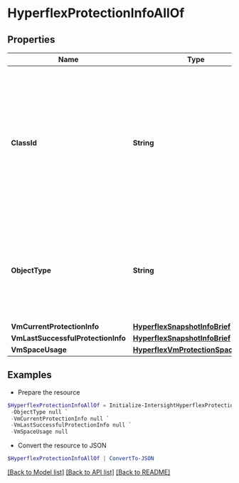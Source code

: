 # HyperflexProtectionInfoAllOf
## Properties

Name | Type | Description | Notes
------------ | ------------- | ------------- | -------------
**ClassId** | **String** | The fully-qualified name of the instantiated, concrete type. This property is used as a discriminator to identify the type of the payload when marshaling and unmarshaling data. | [default to "hyperflex.ProtectionInfo"]
**ObjectType** | **String** | The fully-qualified name of the instantiated, concrete type. The value should be the same as the &#39;ClassId&#39; property. | [default to "hyperflex.ProtectionInfo"]
**VmCurrentProtectionInfo** | [**HyperflexSnapshotInfoBrief**](HyperflexSnapshotInfoBrief.md) |  | [optional] 
**VmLastSuccessfulProtectionInfo** | [**HyperflexSnapshotInfoBrief**](HyperflexSnapshotInfoBrief.md) |  | [optional] 
**VmSpaceUsage** | [**HyperflexVmProtectionSpaceUsage**](HyperflexVmProtectionSpaceUsage.md) |  | [optional] 

## Examples

- Prepare the resource
```powershell
$HyperflexProtectionInfoAllOf = Initialize-IntersightHyperflexProtectionInfoAllOf  -ClassId null `
 -ObjectType null `
 -VmCurrentProtectionInfo null `
 -VmLastSuccessfulProtectionInfo null `
 -VmSpaceUsage null
```

- Convert the resource to JSON
```powershell
$HyperflexProtectionInfoAllOf | ConvertTo-JSON
```

[[Back to Model list]](../README.md#documentation-for-models) [[Back to API list]](../README.md#documentation-for-api-endpoints) [[Back to README]](../README.md)

